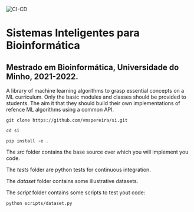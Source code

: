 ![CI-CD](https://github.com/vmspereira/si/actions/workflows/main.yaml/badge.svg)

# Sistemas Inteligentes para Bioinformática

## Mestrado em Bioinformática, Universidade do Minho, 2021-2022.

A library of machine learning algorithms to grasp essential concepts on a ML curriculum.
Only the basic modules and classes should be provided to students. The aim it that they should build their own implementations of refence ML algorithms using a common API.

`git clone https://github.com/vmspereira/si.git`

`cd si`

`pip install -e .`

The _src_ folder contains the base source over which you will implement you code.

The _tests_ folder are python tests for continuous integration.

The _dataset_ folder contains some illustrative datasets.

The _script_ folder contains some scripts to test yout code:

`python scripts/dataset.py`
